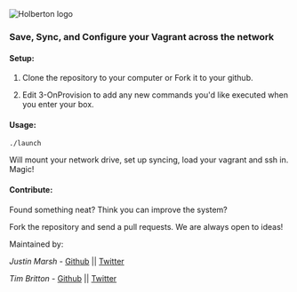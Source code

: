<img src="https://www.holbertonschool.com/assets/holberton-logo-1cc451260ca3cd297def53f2250a9794810667c7ca7b5fa5879a569a457bf16f.png" alt="Holberton logo">

### Save, Sync, and Configure your Vagrant across the network

#### Setup:
1) Clone the repository to your computer or Fork it to your github.

2) Edit 3-OnProvision to add any new commands you'd like executed when you enter your box.

#### Usage:
```
./launch
```
Will mount your network drive, set up syncing, load your vagrant and ssh in.
Magic!

#### Contribute:
Found something neat? Think you can improve the system?

Fork the repository and send a pull requests. We are always open to ideas!

Maintained by:

*Justin Marsh* - [Github](https://github.com/j-tyler) || [Twitter](https://twitter.com/dogonthecircuit)

*Tim Britton* - [Github](https://github.com/wintermanc3r) || [Twitter](https://twitter.com/wintermanc3r)
